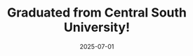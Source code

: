 ---
# title: "AI Transforms Music Industry: <strong>First AI-Composed Symphony Debuts</strong> in New York"
title: "<strong>Graduated</strong> from Central South University! "
date: 2025-07-01
---